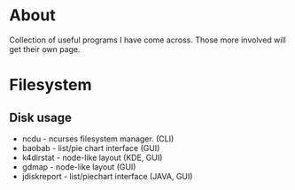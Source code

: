 # About 

Collection of useful programs I have come across. Those more involved will get their own page.

# Filesystem

## Disk usage

* ncdu - ncurses filesystem manager. (CLI)
* baobab - list/pie chart interface (GUI)
* k4dirstat - node-like layout (KDE, GUI)
* gdmap - node-like layout (GUI)
* jdiskreport - list/piechart interface (JAVA, GUI)
